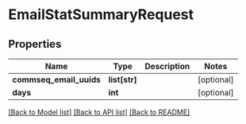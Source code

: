 # EmailStatSummaryRequest

## Properties
Name | Type | Description | Notes
------------ | ------------- | ------------- | -------------
**commseq_email_uuids** | **list[str]** |  | [optional] 
**days** | **int** |  | [optional] 

[[Back to Model list]](../README.md#documentation-for-models) [[Back to API list]](../README.md#documentation-for-api-endpoints) [[Back to README]](../README.md)


